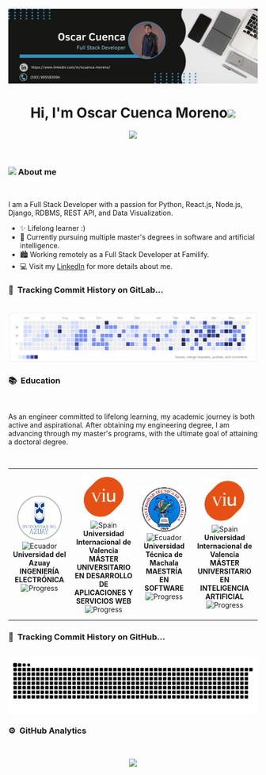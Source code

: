 ![Mi Banner](https://github.com/CuencaOscar/CuencaOscar/blob/master/assets/banner.png)

<!-- Saludo -->
<h1 align="center"><b>Hi, I'm Oscar Cuenca Moreno</b><img src="https://media.giphy.com/media/hvRJCLFzcasrR4ia7z/giphy.gif" width="35"></h1>
<!--  -->
<p align="center">
  <a href="https://github.com/DenverCoder1/readme-typing-svg"><img src="https://readme-typing-svg.herokuapp.com?font=Time+New+Roman&color=cyan&size=25&center=true&vCenter=true&width=600&height=100&lines=Welcome+to+my+GitHub+profile!;Full+Stack+Developer;Python+Enthusiast;Continuous+Learner;Let's+collaborate+and+innovate!"></a>
</p>
<br /> 

<!--Header Name-->
### <img src="https://emojis.slackmojis.com/emojis/images/1531849430/4246/blob-sunglasses.gif?1531849430" width="30"/> About me
<br /> 

<!--Start Intro-->               
<p align="left">I am a Full Stack Developer with a passion for Python, React.js, Node.js, Django, RDBMS, REST API, and Data Visualization.</p>

- ✨ Lifelong learner :)
- 🌱 Currently pursuing multiple master's degrees in software and artificial intelligence.
- 🏙 Working remotely as a Full Stack Developer at Familify.
- 💻 Visit my [LinkedIn](https://www.linkedin.com/in/ocuenca-moreno/) for more details about me.
<!--End Intro-->

### 🐍 &nbsp;Tracking Commit History on GitLab...
<br /> 

<picture>
  <source media="(prefers-color-scheme: dark)" srcset="https://github.com/CuencaOscar/CuencaOscar/blob/master/assets/gitlab_night.png">
  <source media="(prefers-color-scheme: light)" srcset="https://github.com/CuencaOscar/CuencaOscar/blob/master/assets/gitlab_light.png">
  <img alt="Gitlab Light" src="https://github.com/CuencaOscar/CuencaOscar/blob/master/assets/gitlab_light.png">
</picture>

### 📚 &nbsp;Education
<br /> 
<p>As an engineer committed to lifelong learning, my academic journey is both active and aspirational. After obtaining my engineering degree, I am advancing through my master's programs, with the ultimate goal of attaining a doctoral degree.</p><br>

<div align="center">
  <table style="margin-left: auto; margin-right: auto;">
    <tr>
      <td align="center" style="width: 200px; height: 300px;">
        <img src="https://github.com/CuencaOscar/CuencaOscar/blob/master/assets/Logo_UDA.png" width="90" alt="Universidad del Azuay"/><br>
        <img src="https://upload.wikimedia.org/wikipedia/commons/e/e8/Flag_of_Ecuador.svg" height="20" alt="Ecuador"/><br>
        <strong>Universidad del Azuay</strong><br><strong>INGENIERÍA ELECTRÓNICA</strong><br>
        <img src="https://progress-bar.dev/100/?title=progress" width="105" alt="Progress"/>
      </td>
      <td align="center" style="width: 200px; height: 300px;">
        <img src="https://github.com/CuencaOscar/CuencaOscar/blob/master/assets/Logo_VIU.png" width="90" alt="Universidad Internacional de Valencia"/><br>
        <img src="https://upload.wikimedia.org/wikipedia/commons/9/9a/Flag_of_Spain.svg" height="20" alt="Spain"/><br>
        <strong>Universidad Internacional de Valencia</strong><br><strong>MÁSTER UNIVERSITARIO EN DESARROLLO DE APLICACIONES Y SERVICIOS WEB</strong><br>
        <img src="https://progress-bar.dev/100/?title=progress" width="105" alt="Progress"/>
      </td>
      <td align="center" style="width: 200px; height: 300px;">
        <img src="https://github.com/CuencaOscar/CuencaOscar/blob/master/assets/Logo_UTM.png" width="90" alt="Universidad Técnica de Machala"/><br>
        <img src="https://upload.wikimedia.org/wikipedia/commons/e/e8/Flag_of_Ecuador.svg" height="20" alt="Ecuador"/><br>
        <strong>Universidad Técnica de Machala</strong><br><strong>MAESTRÍA EN SOFTWARE</strong><br>
        <img src="https://progress-bar.dev/50/?title=progress" width="105" alt="Progress"/>
      </td>
      <td align="center" style="width: 200px; height: 300px;">
        <img src="https://github.com/CuencaOscar/CuencaOscar/blob/master/assets/Logo_VIU.png" width="90" alt="Universidad Internacional de Valencia"/><br>
        <img src="https://upload.wikimedia.org/wikipedia/commons/9/9a/Flag_of_Spain.svg" height="20" alt="Spain"/><br>
        <strong>Universidad Internacional de Valencia</strong><br><strong>MÁSTER UNIVERSITARIO EN INTELIGENCIA ARTIFICIAL</strong><br>
        <img src="https://progress-bar.dev/30/?title=progress" width="105" alt="Progress"/>
      </td>
    </tr>
  </table>
</div>


### 🐍 &nbsp;Tracking Commit History on GitHub...
<br /> 

<picture>
  <source media="(prefers-color-scheme: dark)" srcset="https://raw.githubusercontent.com/CuencaOscar/CuencaOscar/master/dist/github-contribution-grid-snake-dark.svg" />
  <source media="(prefers-color-scheme: light)" srcset="https://raw.githubusercontent.com/CuencaOscar/CuencaOscar/master/dist/github-contribution-grid-snake.svg" />
  <img alt="github-snake" src="https://raw.githubusercontent.com/CuencaOscar/CuencaOscar/master/dist/github-contribution-grid-snake.svg" />
</picture>

### ⚙️ &nbsp;GitHub Analytics
<br /> 

<p align="center">
  <img height="180em" src="https://github-readme-streak-stats.herokuapp.com/?user=CuencaOscar&theme=dark&hide_border=true"/>
</p>
